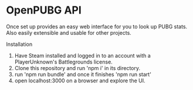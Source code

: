 # OpenPUBG API

Once set up provides an easy web interface for you to look up PUBG stats.
Also easily extensible and usable for other projects.

Installation
1. Have Steam installed and logged in to an account with a PlayerUnknown's Battlegrounds license.
2. Clone this repository and run 'npm i' in its directory.
3. run 'npm run bundle' and once it finishes 'npm run start' 
4. open localhost:3000 on a browser and explore the UI.